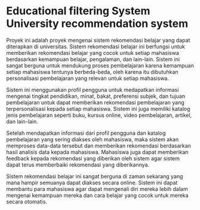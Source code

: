 # Educational filtering System University recommendation system

Proyek ini adalah proyek mengenai sistem rekomendasi belajar yang dapat diterapkan di universitas. Sistem rekomendasi belajar ini berfungsi untuk memberikan rekomendasi belajar yang cocok untuk setiap mahasiswa berdasarkan kemampuan belajar, pengalaman, dan lain-lain. Sistem ini sangat berguna untuk mendukung proses pembelajaran karena kemampuan setiap mahasiswa tentunya berbeda-beda, oleh karena itu dibutuhkan personalisasi pembelajaran yang relevan untuk setiap mahasiswa.

Sistem ini menggunakan profil pengguna untuk medapatkan informasi mengenai tingkat pendidikan, minat, bakat, preferensi subjek, dan tujuan pembelajaran untuk dapat memberikan rekomendasi pembelajaran yang terpersonalisasi kepada setiap mahasiswa. Sistem ini juga memiliki katalog jenis pembelajaran seperti buku, kursus online, video pembelajaran, artikel, dan lain-lain.

Setelah mendapatkan informasi dari profil pengguna dan katalog pembelajaran yang sering diakses oleh mahasiswa, maka sistem akan memproses data-data tersebut dan memberikan rekomendasi berdasarkan hasil analisis data kepada mahasiswa. Mahasiswa juga dapat memberikan feedback kepada rekomendasi yang diberikan oleh sistem agar sistem dapat terus memberbaiki rekomendasi yang diberikannya.

Sistem rekomendasi belajar ini sangat berguna di zaman sekarang yang mana hampir semuanya dapat diakses secara online. Sistem ini dapat membantu para mahasiswa agar dapat mengenali diri mereka lebih dalam mengenai kemampuan mereka dan cara belajar yang cocok untuk mereka secara otomatis.




